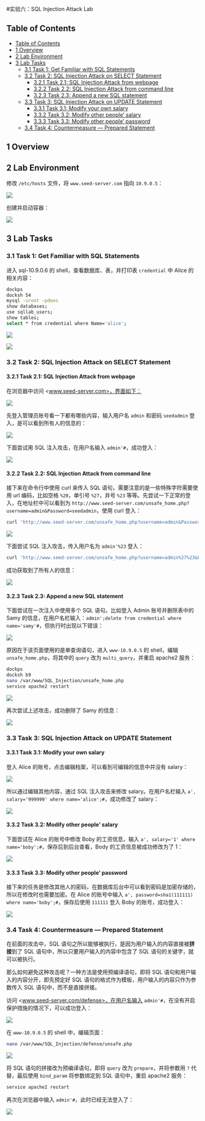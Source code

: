 #实验六：SQL Injection Attack Lab

## Table of Contents
- [Table of Contents](#table-of-contents)
- [1 Overview](#1-overview)
- [2 Lab Environment](#2-lab-environment)
- [3 Lab Tasks](#3-lab-tasks)
  - [3.1 Task 1: Get Familiar with SQL Statements](#31-task-1-get-familiar-with-sql-statements)
  - [3.2 Task 2: SQL Injection Attack on SELECT Statement](#32-task-2-sql-injection-attack-on-select-statement)
    - [3.2.1 Task 2.1: SQL Injection Attack from webpage](#321-task-21-sql-injection-attack-from-webpage)
    - [3.2.2 Task 2.2: SQL Injection Attack from command line](#322-task-22-sql-injection-attack-from-command-line)
    - [3.2.3 Task 2.3: Append a new SQL statement](#323-task-23-append-a-new-sql-statement)
  - [3.3 Task 3: SQL Injection Attack on UPDATE Statement](#33-task-3-sql-injection-attack-on-update-statement)
    - [3.3.1 Task 3.1: Modify your own salary](#331-task-31-modify-your-own-salary)
    - [3.3.2 Task 3.2: Modify other people’ salary](#332-task-32-modify-other-people-salary)
    - [3.3.3 Task 3.3: Modify other people’ password](#333-task-33-modify-other-people-password)
  - [3.4 Task 4: Countermeasure — Prepared Statement](#34-task-4-countermeasure--prepared-statement)



## 1 Overview

## 2 Lab Environment

修改 `/etc/hosts` 文件，将 `www.seed-server.com` 指向 `10.9.0.5`：

![](assets/2023-09-09-17-03-18.png)

创建并启动容器：

![](assets/2023-09-09-17-04-44.png)

## 3 Lab Tasks

### 3.1 Task 1: Get Familiar with SQL Statements

进入 sql-10.9.0.6 的 shell，查看数据库、表，并打印表 `credential` 中 Alice 的相关内容：

```bash
dockps
docksh 54
mysql -uroot -pdees
show databases;
use sqllab_users;
show tables;
select * from credential where Name='alice';
```

![](assets/2023-09-09-17-13-00.png)

![](assets/2023-09-09-17-17-05.png)

### 3.2 Task 2: SQL Injection Attack on SELECT Statement

#### 3.2.1 Task 2.1: SQL Injection Attack from webpage

在浏览器中访问 <www.seed-server.com>，界面如下：

![](assets/2023-09-09-17-32-46.png)

先登入管理员账号看一下都有哪些内容，输入用户名 `admin` 和密码 `seedadmin` 登入，是可以看到所有人的信息的：

![](assets/2023-09-09-17-33-48.png)

下面尝试用 SQL 注入攻击，在用户名输入 `admin'#`，成功登入：

![](assets/2023-09-09-17-37-26.png)

#### 3.2.2 Task 2.2: SQL Injection Attack from command line

接下来在命令行中使用 curl 来传入 SQL 语句，需要注意的是一些特殊字符需要使用 url 编码，比如空格 `%20`，单引号 `%27`，井号 `%23` 等等。先尝试一下正常的登入，在地址栏中可以看到为 `http://www.seed-server.com/unsafe_home.php?username=admin&Password=seedadmin`，使用 curl 登入：


```bash
curl 'http://www.seed-server.com/unsafe_home.php?username=admin&Password=seedadmin'
```

![](assets/2023-09-09-17-43-57.png)

下面尝试 SQL 注入攻击，传入用户名为 `admin'%23` 登入：

```bash
curl 'http://www.seed-server.com/unsafe_home.php?username=admin%27%23&Password='
```

成功获取到了所有人的信息：

![](assets/2023-09-09-17-46-24.png)

#### 3.2.3 Task 2.3: Append a new SQL statement

下面尝试在一次注入中使用多个 SQL 语句。比如登入 Admin 账号并删除表中的 Samy 的信息，在用户名栏输入：`admin';delete from credential where name='samy'#`，但执行时出现以下错误：

![](assets/2023-09-09-18-17-44.png)

原因在于该页面使用的是单查询语句，进入 `www-10.9.0.5` 的 shell，编辑 `unsafe_home.php`，将其中的 `query` 改为 `multi_query`，并重启 apache2 服务：

```bash
dockps
docksh b9
nano /var/www/SQL_Injection/unsafe_home.php
service apache2 restart
```

![](assets/2023-09-09-18-08-24.png)

再次尝试上述攻击，成功删除了 Samy 的信息：

![](assets/2023-09-09-18-15-26.png)

### 3.3 Task 3: SQL Injection Attack on UPDATE Statement

#### 3.3.1 Task 3.1: Modify your own salary

登入 Alice 的账号，点击编辑档案，可以看到可编辑的信息中并没有 salary：

![](assets/2023-09-09-18-21-00.png)

所以通过编辑其他内容，通过 SQL 注入攻击来修改 salary。在用户名栏输入 `a', salary='999999' where name='alice';#`，成功修改了 salary：

![](assets/2023-09-09-18-23-14.png)

#### 3.3.2 Task 3.2: Modify other people’ salary

下面尝试在 Alice 的账号中修改 Boby 的工资信息，输入 `a', salary='1' where name='boby';#`，保存后到后台查看，Body 的工资信息被成功修改为了 1：

![](assets/2023-09-09-18-26-27.png)

#### 3.3.3 Task 3.3: Modify other people’ password

接下来的任务是修改其他人的密码，在数据库后台中可以看到密码是加密存储的，所以在修改时也需要加密。在 Alice 的账号中输入 `a', password=sha1(111111) where name='boby';#`，保存后使用 `111111` 登入 Boby 的账号，成功登入：

![](assets/2023-09-09-18-29-20.png)

### 3.4 Task 4: Countermeasure — Prepared Statement

在前面的攻击中，SQL 语句之所以能够被执行，是因为用户输入的内容直接被**拼接**到了 SQL 语句中，所以只要用户输入的内容中包含了 SQL 语句的关键字，就可以被执行。

那么如何避免这种攻击呢？一种方法是使用预编译语句，即将 SQL 语句和用户输入的内容分开，即先预定好 SQL 语句的格式作为模板，用户输入的内容只作为参数传入 SQL 语句中，而不是直接拼接。

访问 <www.seed-server.com/defense>，在用户名输入 `admin'#`，在没有开启保护措施的情况下，可以成功登入：

![](assets/2023-09-09-18-52-22.png)

在 `www-10.9.0.5` 的 shell 中，编辑页面：

```bash
nano /var/www/SQL_Injection/defense/unsafe.php
```

![](assets/2023-09-09-18-58-29.png)

将 SQL 语句的拼接改为预编译语句，即将 `query` 改为 `prepare`，并将参数用 `?` 代替，最后使用 `bind_param` 将参数绑定到 SQL 语句中，重启 apache2 服务：

```bash
service apache2 restart
```

再次在浏览器中输入 `admin'#`，此时已经无法登入了：

![](assets/2023-09-09-18-59-45.png)
